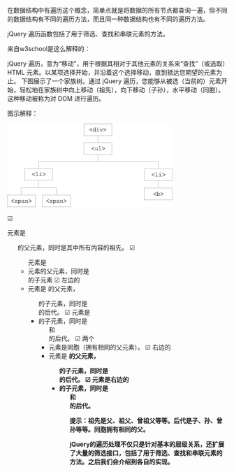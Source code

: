 在数据结构中有遍历这个概念，简单点就是将数据的所有节点都查询一遍，但不同的数据结构有不同的遍历方法，而且同一种数据结构也有不同的遍历方法。

jQuery 遍历函数包括了用于筛选、查找和串联元素的方法。

来自w3school是这么解释的：

jQuery 遍历，意为“移动”，用于根据其相对于其他元素的关系来“查找”（或选取）HTML 元素。以某项选择开始，并沿着这个选择移动，直到抵达您期望的元素为止。
下图展示了一个家族树。通过 jQuery 遍历，您能够从被选（当前的）元素开始，轻松地在家族树中向上移动（祖先），向下移动（子孙），水平移动（同胞）。这种移动被称为对 DOM 进行遍历。

图示解释：

![什么是遍历](./img/什么是遍历.jpg)


 

  ☑ <div> 元素是 <ul> 的父元素，同时是其中所有内容的祖先。
  ☑ <ul> 元素是 <li> 元素的父元素，同时是 <div> 的子元素
  ☑ 左边的 <li> 元素是 <span> 的父元素，<ul> 的子元素，同时是 <div> 的后代。
  ☑ <span> 元素是 <li> 的子元素，同时是 <ul> 和 <div> 的后代。
  ☑ 两个 <li> 元素是同胞（拥有相同的父元素）。
  ☑ 右边的 <li> 元素是 <b> 的父元素，<ul> 的子元素，同时是 <div> 的后代。
  ☑ <b> 元素是右边的 <li> 的子元素，同时是 <ul> 和 <div> 的后代。

提示：祖先是父、祖父、曾祖父等等。后代是子、孙、曾孙等等。同胞拥有相同的父。

jQuery的遍历处理不仅只是针对基本的层级关系，还扩展了大量的筛选接口，包括了用于筛选、查找和串联元素的方法。之后我们会介绍到各自的实现。